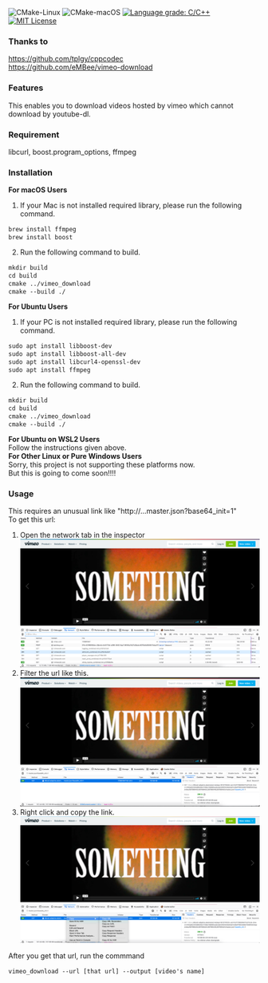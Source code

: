 ![CMake-Linux](https://github.com/MitsukiGoto/DownloadVimeo/workflows/CMake-Linux/badge.svg)
![CMake-macOS](https://github.com/MitsukiGoto/DownloadVimeo/workflows/CMake-macOS/badge.svg)
[![Language grade: C/C++](https://img.shields.io/lgtm/grade/cpp/g/MitsukiGoto/DownloadVimeo.svg?logo=lgtm&logoWidth=18)](https://lgtm.com/projects/g/MitsukiGoto/DownloadVimeo/context:cpp)
[![MIT License](http://img.shields.io/badge/license-MIT-blue.svg?style=flat)](LICENSE)
### Thanks to
https://github.com/tplgy/cppcodec \
https://github.com/eMBee/vimeo-download
### Features
This enables you to download videos hosted by vimeo which cannot download by youtube-dl.
### Requirement
libcurl, boost.program_options, ffmpeg
### Installation
**For macOS Users**
1. If your Mac is not installed required library, please run the following command.
```
brew install ffmpeg
brew install boost
``` 
2.  Run the following command to build.
```
mkdir build
cd build
cmake ../vimeo_download
cmake --build ./
```
**For Ubuntu Users**
1. If your PC is not installed required library, please run the following command.
```
sudo apt install libboost-dev
sudo apt install libboost-all-dev
sudo apt install libcurl4-openssl-dev
sudo apt install ffmpeg
``` 
2.  Run the following command to build.
```
mkdir build
cd build
cmake ../vimeo_download
cmake --build ./
```
**For Ubuntu on WSL2 Users** \
Follow the instructions given above. \
**For Other Linux or Pure Windows Users** \
Sorry, this project is not supporting these platforms now. \
But this is going to come soon!!!!
### Usage
This requires an unusual link like "http://...master.json?base64_init=1" \
To get this url:
1. Open the network tab in the inspector
![image1](images/image1.png)
2. Filter the url like this.
![image2](images/image2.png)
3. Right click and copy the link.
![image3](images/image3.png)

After you get that url, run the commmand 
```
vimeo_download --url [that url] --output [video's name]
```
